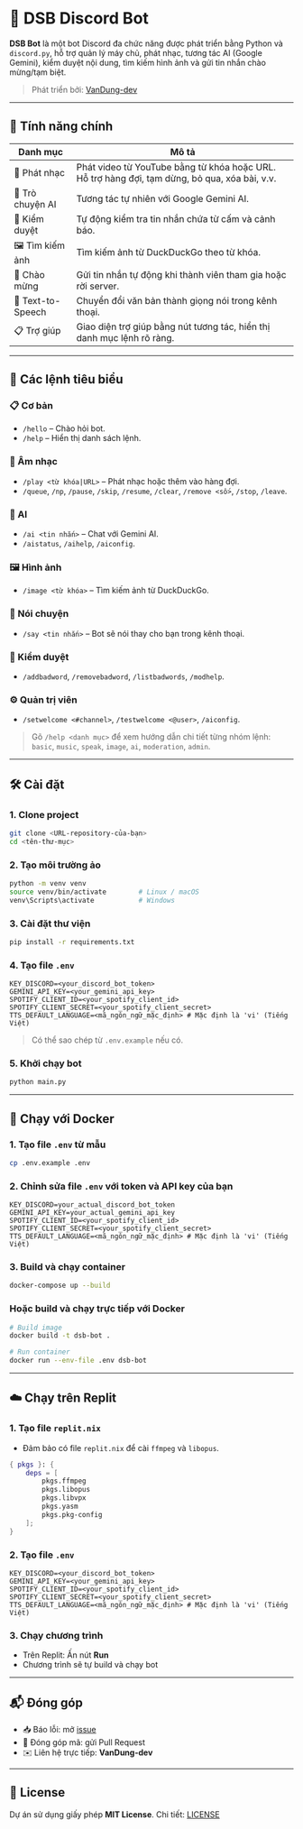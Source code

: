 # 🤖 DSB Discord Bot

**DSB Bot** là một bot Discord đa chức năng được phát triển bằng Python và `discord.py`, hỗ trợ quản lý máy chủ, phát nhạc, tương tác AI (Google Gemini), kiểm duyệt nội dung, tìm kiếm hình ảnh và gửi tin nhắn chào mừng/tạm biệt.
 
> Phát triển bởi: [VanDung-dev](https://github.com/VanDung-dev)

---

## 🚀 Tính năng chính

| Danh mục       | Mô tả |
|----------------|-------|
| 🎵 Phát nhạc     | Phát video từ YouTube bằng từ khóa hoặc URL. Hỗ trợ hàng đợi, tạm dừng, bỏ qua, xóa bài, v.v. |
| 🤖 Trò chuyện AI | Tương tác tự nhiên với Google Gemini AI. |
| 🚨 Kiểm duyệt    | Tự động kiểm tra tin nhắn chứa từ cấm và cảnh báo. |
| 🖼️ Tìm kiếm ảnh | Tìm kiếm ảnh từ DuckDuckGo theo từ khóa. |
| 👋 Chào mừng     | Gửi tin nhắn tự động khi thành viên tham gia hoặc rời server. |
| 📢 Text-to-Speech| Chuyển đổi văn bản thành giọng nói trong kênh thoại. |
| 📋 Trợ giúp      | Giao diện trợ giúp bằng nút tương tác, hiển thị danh mục lệnh rõ ràng. |

---

## 🧠 Các lệnh tiêu biểu

### 📋 Cơ bản
- `/hello` – Chào hỏi bot.
- `/help` – Hiển thị danh sách lệnh.

### 🎵 Âm nhạc
- `/play <từ khóa|URL>` – Phát nhạc hoặc thêm vào hàng đợi.
- `/queue`, `/np`, `/pause`, `/skip`, `/resume`, `/clear`, `/remove <số>`, `/stop`, `/leave`.

### 🤖 AI
- `/ai <tin nhắn>` – Chat với Gemini AI.
- `/aistatus`, `/aihelp`, `/aiconfig`.

### 🖼️ Hình ảnh
- `/image <từ khóa>` – Tìm kiếm ảnh từ DuckDuckGo.

### 📢 Nói chuyện
- `/say <tin nhắn>` – Bot sẽ nói thay cho bạn trong kênh thoại.

### 🚨 Kiểm duyệt
- `/addbadword`, `/removebadword`, `/listbadwords`, `/modhelp`.

### ⚙️ Quản trị viên
- `/setwelcome <#channel>`, `/testwelcome <@user>`, `/aiconfig`.

> Gõ `/help <danh mục>` để xem hướng dẫn chi tiết từng nhóm lệnh: `basic`, `music`, `speak`, `image`, `ai`, `moderation`, `admin`.

---

## 🛠️ Cài đặt

### 1. Clone project
```bash
git clone <URL-repository-của-bạn>
cd <tên-thư-mục>
```

### 2. Tạo môi trường ảo

```bash
python -m venv venv
source venv/bin/activate        # Linux / macOS
venv\Scripts\activate           # Windows
```

### 3. Cài đặt thư viện

```bash
pip install -r requirements.txt
```

### 4. Tạo file `.env`

```env
KEY_DISCORD=<your_discord_bot_token>
GEMINI_API_KEY=<your_gemini_api_key>
SPOTIFY_CLIENT_ID=<your_spotify_client_id>
SPOTIFY_CLIENT_SECRET=<your_spotify_client_secret>
TTS_DEFAULT_LANGUAGE=<mã_ngôn_ngữ_mặc_định> # Mặc định là 'vi' (Tiếng Việt)
```

> Có thể sao chép từ `.env.example` nếu có.

### 5. Khởi chạy bot

```bash
python main.py
```

---

## 🐳 Chạy với Docker

### 1. Tạo file `.env` từ mẫu

```bash
cp .env.example .env
```

### 2. Chỉnh sửa file `.env` với token và API key của bạn

```env
KEY_DISCORD=your_actual_discord_bot_token
GEMINI_API_KEY=your_actual_gemini_api_key
SPOTIFY_CLIENT_ID=<your_spotify_client_id>
SPOTIFY_CLIENT_SECRET=<your_spotify_client_secret>
TTS_DEFAULT_LANGUAGE=<mã_ngôn_ngữ_mặc_định> # Mặc định là 'vi' (Tiếng Việt)
```

### 3. Build và chạy container

```bash
docker-compose up --build
```

### Hoặc build và chạy trực tiếp với Docker

```bash
# Build image
docker build -t dsb-bot .

# Run container
docker run --env-file .env dsb-bot
```

---

## ☁️ Chạy trên Replit
### 1. Tạo file `replit.nix`
* Đảm bảo có file `replit.nix` để cài `ffmpeg` và `libopus`.
```nix
{ pkgs }: {
    deps = [
        pkgs.ffmpeg
        pkgs.libopus
        pkgs.libvpx
        pkgs.yasm
        pkgs.pkg-config
    ];
}
```

### 2. Tạo file `.env`

```env
KEY_DISCORD=<your_discord_bot_token>
GEMINI_API_KEY=<your_gemini_api_key>
SPOTIFY_CLIENT_ID=<your_spotify_client_id>
SPOTIFY_CLIENT_SECRET=<your_spotify_client_secret>
TTS_DEFAULT_LANGUAGE=<mã_ngôn_ngữ_mặc_định> # Mặc định là 'vi' (Tiếng Việt)
```
### 3. Chạy chương trình
* Trên Replit: Ấn nút **Run**
* Chương trình sẽ tự build và chạy bot

---

## 📬 Đóng góp

* 📥 Báo lỗi: mở [issue](https://github.com/VanDung-dev/DSB-bot/issues)
* 🔁 Đóng góp mã: gửi Pull Request
* ✉️ Liên hệ trực tiếp: **VanDung-dev**

---

## 📄 License

Dự án sử dụng giấy phép **MIT License**.
Chi tiết: [LICENSE](./LICENSE)